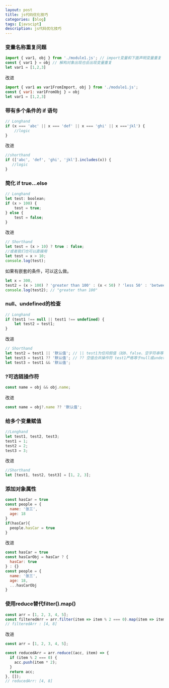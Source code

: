 ```yaml
---
layout: post
title: js代码优化技巧
categories: [blog]
tags: [javscipt]
description: js代码优化技巧
---
```


### 变量名称重复问题


```js
import { var1, obj } from './module1.js'; // import变量和下面声明变量重复
const { var1 } = obj // 解构对象出现也会出现变量重复
let var1 = [1,2,3]
```
改进
```js
import { var1 as var1FromImport, obj } from './module1.js';
const { var1: var1FromObj } = obj
let var1 = [1,2,3]
```

### 带有多个条件的 if 语句



```js
// Longhand
if (x === 'abc' || x === 'def' || x === 'ghi' || x ==='jkl') {
    //logic
}
```
改进
```js
//shorthand
if (['abc', 'def', 'ghi', 'jkl'].includes(x)) {
   //logic
}
```

### 简化 if true...else


```js
// Longhand
let test: boolean;
if (x > 100) {
    test = true;
} else {
    test = false;
}
```
改进
```js
// Shorthand
let test = (x > 10) ? true : false;
//或者我们也可以直接用
let test = x > 10;
console.log(test);
```

如果有嵌套的条件，可以这么做。

```js
let x = 300,
test2 = (x > 100) ? 'greater than 100' : (x < 50) ? 'less 50' : 'between 50 and 100';
console.log(test2); // "greater than 100"

```

### null、undefined的检查


```js
// Longhand
if (test1 !== null || test1 !== undefined) {
    let test2 = test1;
}
```
改进
```js
// Shorthand
let test2 = test1 || '默认值'; // || test1为任何假值（如0、false、空字符串等）时就返回
let test3 = test1 ?? '默认值'; // ?? 空值合并操作符 test1严格等于null或undefined
let test3 = test1 && '默认值'; 
```

### ?可选链操作符


```js
const name = obj && obj.name;
```
改进
```js
const name = obj?.name ?? '默认值';
```

### 给多个变量赋值


```js
//Longhand 
let test1, test2, test3;
test1 = 1;
test2 = 2;
test3 = 3;
```
改进
```js
//Shorthand 
let [test1, test2, test3] = [1, 2, 3];
```

### 添加对象属性


```js
const hasCar = true
const people = {
  name: '张三',
  age: 18
}
if(hasCar){
  people.hasCar = true
}
```
改进
```js
const hasCar = true
const hasCarObj = hasCar ? {
  hasCar: true
} : {}
const people = {
  name: '张三',
  age: 18,
  ...hasCarObj
}
```

### 使用reduce替代filter().map()


```js
const arr = [1, 2, 3, 4, 5];
const filteredArr = arr.filter(item => item % 2 === 0).map(item => item * 2);
// filteredArr : [4, 8]
```
改进
```js
const arr = [1, 2, 3, 4, 5];

const reducedArr = arr.reduce((acc, item) => {
  if (item % 2 === 0) {
    acc.push(item * 2);
  }
  return acc;
}, []);
// reducedArr: [4, 8]
```














